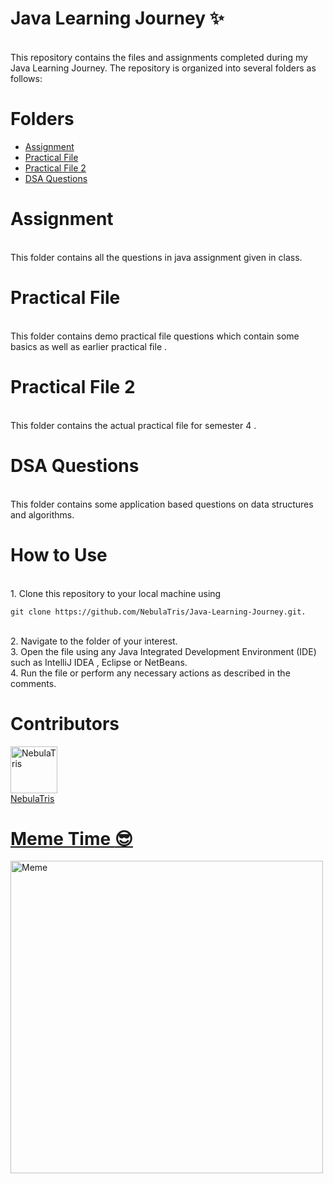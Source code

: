 # Java Learning Journey :sparkles:
<br> This repository contains the files and assignments completed during my Java Learning Journey. The repository is organized into several folders as follows:

# Folders

  - [Assignment](#assignment)
  - [Practical File](#practical-file)
  - [Practical File 2](#practical-file-2)
  - [DSA Questions](#dsa-questions)

# Assignment
<br> This folder contains all the questions in java assignment given in class.

# Practical File
<br> This folder contains demo practical file questions which contain some basics as well as earlier practical file .

# Practical File 2
<br> This folder contains the actual practical file for semester 4 .

# DSA Questions
<br> This folder contains some application based questions on data structures and algorithms.

# How to Use 
<br> 1. Clone this repository to your local machine using 
```
git clone https://github.com/NebulaTris/Java-Learning-Journey.git.
```
<br> 2. Navigate to the folder of your interest.
<br> 3. Open the file using any Java Integrated Development Environment (IDE) such as IntelliJ IDEA , Eclipse or NetBeans.
<br> 4. Run the file or perform any necessary actions as described in the comments.

# Contributors
<a href="https://github.com/NebulaTris"><img src="https://avatars.githubusercontent.com/u/94922914?v=4" width="75px;" alt="NebulaTris"/>
<br> NebulaTris

# Meme Time :sunglasses:
<img src="https://user-images.githubusercontent.com/94922914/209425918-59258d76-e74d-4837-95e6-a3c7e590bfc9.jpeg" alt="Meme" width="500" height="500">
